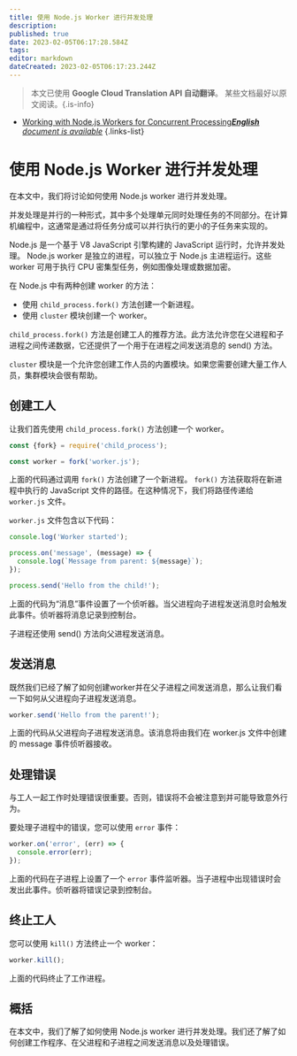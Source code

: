 ```yaml
---
title: 使用 Node.js Worker 进行并发处理
description: 
published: true
date: 2023-02-05T06:17:28.584Z
tags: 
editor: markdown
dateCreated: 2023-02-05T06:17:23.244Z
---
```


> 本文已使用 **Google Cloud Translation API 自动翻译**。
某些文档最好以原文阅读。{.is-info}



- [Working with Node.js Workers for Concurrent Processing***English** document is available*](/en/Knowledge-base/Nodejs/working-with-node-js-workers-for-concurrent-processing)
{.links-list}


# 使用 Node.js Worker 进行并发处理

在本文中，我们将讨论如何使用 Node.js worker 进行并发处理。

并发处理是并行的一种形式，其中多个处理单元同时处理任务的不同部分。在计算机编程中，这通常是通过将任务分成可以并行执行的更小的子任务来实现的。

Node.js 是一个基于 V8 JavaScript 引擎构建的 JavaScript 运行时，允许并发处理。 Node.js worker 是独立的进程，可以独立于 Node.js 主进程运行。这些 worker 可用于执行 CPU 密集型任务，例如图像处理或数据加密。

在 Node.js 中有两种创建 worker 的方法：

- 使用 `child_process.fork()` 方法创建一个新进程。
- 使用 `cluster` 模块创建一个 worker。

`child_process.fork()` 方法是创建工人的推荐方法。此方法允许您在父进程和子进程之间传递数据，它还提供了一个用于在进程之间发送消息的 send() 方法。

`cluster` 模块是一个允许您创建工作人员的内置模块。如果您需要创建大量工作人员，集群模块会很有帮助。

## 创建工人

让我们首先使用 `child_process.fork()` 方法创建一个 worker。

```javascript
const {fork} = require('child_process');

const worker = fork('worker.js');
```

上面的代码通过调用 `fork()` 方法创建了一个新进程。 `fork()` 方法获取将在新进程中执行的 JavaScript 文件的路径。在这种情况下，我们将路径传递给 `worker.js` 文件。

`worker.js` 文件包含以下代码：

```javascript
console.log('Worker started');

process.on('message', (message) => {
  console.log(`Message from parent: ${message}`);
});

process.send('Hello from the child!');
```

上面的代码为“消息”事件设置了一个侦听器。当父进程向子进程发送消息时会触发此事件。侦听器将消息记录到控制台。

子进程还使用 send() 方法向父进程发送消息。

## 发送消息

既然我们已经了解了如何创建worker并在父子进程之间发送消息，那么让我们看一下如何从父进程向子进程发送消息。

```javascript
worker.send('Hello from the parent!');
```

上面的代码从父进程向子进程发送消息。该消息将由我们在 worker.js 文件中创建的 message 事件侦听器接收。

## 处理错误

与工人一起工作时处理错误很重要。否则，错误将不会被注意到并可能导致意外行为。

要处理子进程中的错误，您可以使用 `error` 事件：

```javascript
worker.on('error', (err) => {
  console.error(err);
});
```

上面的代码在子进程上设置了一个 `error` 事件监听器。当子进程中出现错误时会发出此事件。侦听器将错误记录到控制台。

## 终止工人

您可以使用 `kill()` 方法终止一个 worker：

```javascript
worker.kill();
```

上面的代码终止了工作进程。

## 概括

在本文中，我们了解了如何使用 Node.js worker 进行并发处理。我们还了解了如何创建工作程序、在父进程和子进程之间发送消息以及处理错误。